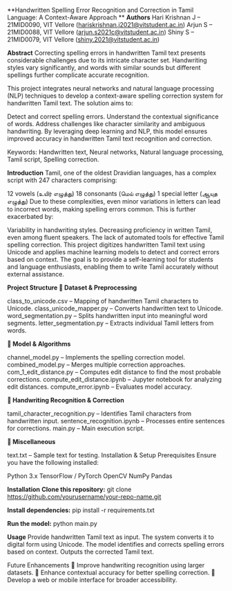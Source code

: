 **Handwritten Spelling Error Recognition and Correction in Tamil Language: A Context-Aware Approach
**
**Authors**
Hari Krishnan J – 21MID0090, VIT Vellore (hariskrishnan.j2021@vitstudent.ac.in)
Arjun S – 21MID0088, VIT Vellore (arjun.s2021c@vitstudent.ac.in)
Shiny S – 21MID0079, VIT Vellore (shiny.2021@vitstudent.ac.in)

**Abstract**
Correcting spelling errors in handwritten Tamil text presents considerable challenges due to its intricate character set. Handwriting styles vary significantly, and words with similar sounds but different spellings further complicate accurate recognition.

This project integrates neural networks and natural language processing (NLP) techniques to develop a context-aware spelling correction system for handwritten Tamil text. The solution aims to:

Detect and correct spelling errors.
Understand the contextual significance of words.
Address challenges like character similarity and ambiguous handwriting.
By leveraging deep learning and NLP, this model ensures improved accuracy in handwritten Tamil text recognition and correction.

Keywords: Handwritten text, Neural networks, Natural language processing, Tamil script, Spelling correction.

**Introduction**
Tamil, one of the oldest Dravidian languages, has a complex script with 247 characters comprising:

12 vowels (உயிர் எழுத்து)
18 consonants (மெய் எழுத்து)
1 special letter (ஆயுத எழுத்து)
Due to these complexities, even minor variations in letters can lead to incorrect words, making spelling errors common. This is further exacerbated by:

Variability in handwriting styles.
Decreasing proficiency in written Tamil, even among fluent speakers.
The lack of automated tools for effective Tamil spelling correction.
This project digitizes handwritten Tamil text using Unicode and applies machine learning models to detect and correct errors based on context. The goal is to provide a self-learning tool for students and language enthusiasts, enabling them to write Tamil accurately without external assistance.

**Project Structure
📂 Dataset & Preprocessing**

class_to_unicode.csv – Mapping of handwritten Tamil characters to Unicode.
class_unicode_mapper.py – Converts handwritten text to Unicode.
word_segmentation.py – Splits handwritten input into meaningful word segments.
letter_segmentation.py – Extracts individual Tamil letters from words.

**📂 Model & Algorithms**

channel_model.py – Implements the spelling correction model.
combined_model.py – Merges multiple correction approaches.
com_1_edit_distance.py – Computes edit distance to find the most probable corrections.
compute_edit_distance.ipynb – Jupyter notebook for analyzing edit distances.
compute_error.ipynb – Evaluates model accuracy.

**📂 Handwriting Recognition & Correction**

tamil_character_recognition.py – Identifies Tamil characters from handwritten input.
sentence_recognition.ipynb – Processes entire sentences for corrections.
main.py – Main execution script.

**📂 Miscellaneous**

text.txt – Sample text for testing.
Installation & Setup
Prerequisites
Ensure you have the following installed:

Python 3.x
TensorFlow / PyTorch
OpenCV
NumPy
Pandas

**Installation**
**Clone this repository:**
git clone https://github.com/yourusername/your-repo-name.git

**Install dependencies:**
pip install -r requirements.txt

**Run the model:**
python main.py

**Usage**
Provide handwritten Tamil text as input.
The system converts it to digital form using Unicode.
The model identifies and corrects spelling errors based on context.
Outputs the corrected Tamil text.

Future Enhancements
🔹 Improve handwriting recognition using larger datasets.
🔹 Enhance contextual accuracy for better spelling correction.
🔹 Develop a web or mobile interface for broader accessibility.
